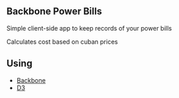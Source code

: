 ## Backbone Power Bills

Simple client-side app to keep records of your power bills

Calculates cost based on cuban prices

## Using

* [Backbone][1]
* [D3][2]

[1]: http://backbonejs.org/
[2]: http://d3js.org/

